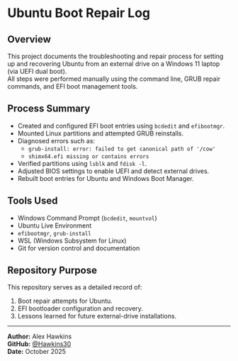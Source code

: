 # Ubuntu Boot Repair Log

## Overview
This project documents the troubleshooting and repair process for setting up and recovering Ubuntu from an external drive on a Windows 11 laptop (via UEFI dual boot).  
All steps were performed manually using the command line, GRUB repair commands, and EFI boot management tools.

## Process Summary
- Created and configured EFI boot entries using `bcdedit` and `efibootmgr`.
- Mounted Linux partitions and attempted GRUB reinstalls.
- Diagnosed errors such as:
  - `grub-install: error: failed to get canonical path of '/cow'`
  - `shimx64.efi missing or contains errors`
- Verified partitions using `lsblk` and `fdisk -l`.
- Adjusted BIOS settings to enable UEFI and detect external drives.
- Rebuilt boot entries for Ubuntu and Windows Boot Manager.

## Tools Used
- Windows Command Prompt (`bcdedit`, `mountvol`)
- Ubuntu Live Environment
- `efibootmgr`, `grub-install`
- WSL (Windows Subsystem for Linux)
- Git for version control and documentation

## Repository Purpose
This repository serves as a detailed record of:
1. Boot repair attempts for Ubuntu.
2. EFI bootloader configuration and recovery.
3. Lessons learned for future external-drive installations.

---

**Author:** Alex Hawkins  
**GitHub:** [@Hawkins30](https://github.com/Hawkins30)  
**Date:** October 2025
